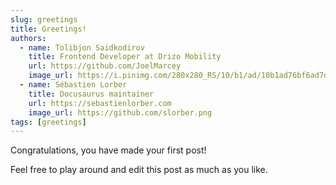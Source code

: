 ```yaml
---
slug: greetings
title: Greetings!
authors:
  - name: Tolibjon Saidkodirov
    title: Frontend Developer at Drizo Mobility
    url: https://github.com/JoelMarcey
    image_url: https://i.pinimg.com/280x280_RS/10/b1/ad/10b1ad76bf6ad7d4e91013cf8f81dbac.jpg
  - name: Sébastien Lorber
    title: Docusaurus maintainer
    url: https://sebastienlorber.com
    image_url: https://github.com/slorber.png
tags: [greetings]
---
```


Congratulations, you have made your first post!

Feel free to play around and edit this post as much as you like.
